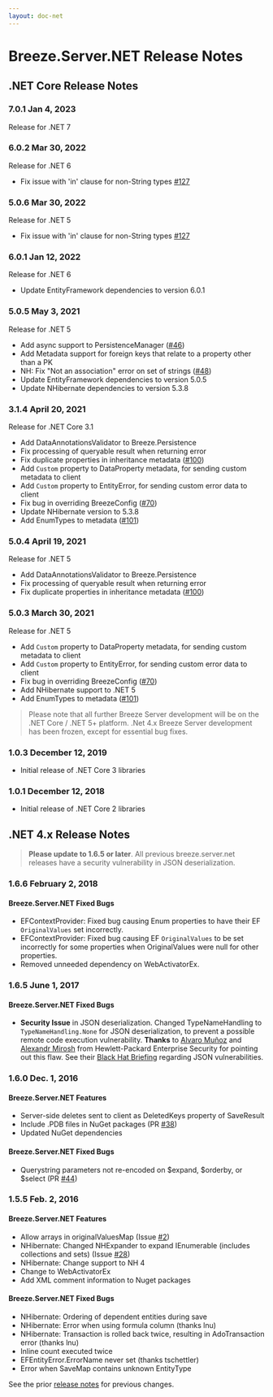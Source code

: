 ```yaml
---
layout: doc-net
---
```

# Breeze.Server.NET Release Notes

## .NET Core Release Notes

### <a name="Core701"></a>7.0.1 <span class="doc-date">Jan 4, 2023</span>

Release for .NET 7

### <a name="Core602"></a>6.0.2 <span class="doc-date">Mar 30, 2022</span>

Release for .NET 6

 - Fix issue with 'in' clause for non-String types [#127](https://github.com/Breeze/breeze.server.net/pull/127)

### <a name="Core506"></a>5.0.6 <span class="doc-date">Mar 30, 2022</span>

Release for .NET 5

 - Fix issue with 'in' clause for non-String types [#127](https://github.com/Breeze/breeze.server.net/pull/127)

### <a name="Core601"></a>6.0.1 <span class="doc-date">Jan 12, 2022</span>

Release for .NET 6

 - Update EntityFramework dependencies to version 6.0.1

### <a name="Core505"></a>5.0.5 <span class="doc-date">May 3, 2021</span>

Release for .NET 5

 - Add async support to PersistenceManager ([#46](https://github.com/Breeze/breeze.server.net/issues/46))
 - Add Metadata support for foreign keys that relate to a property other than a PK
 - NH: Fix "Not an association" error on set of strings ([#48](https://github.com/Breeze/breeze.server.net/issues/48))
 - Update EntityFramework dependencies to version 5.0.5
 - Update NHibernate dependencies to version 5.3.8

### <a name="Core314"></a>3.1.4 <span class="doc-date">April 20, 2021</span>

Release for .NET Core 3.1

 - Add DataAnnotationsValidator to Breeze.Persistence
 - Fix processing of queryable result when returning error
 - Fix duplicate properties in inheritance metadata ([#100](https://github.com/Breeze/breeze.server.net/issues/100))
 - Add `Custom` property to DataProperty metadata, for sending custom metadata to client
 - Add `Custom` property to EntityError, for sending custom error data to client
 - Fix bug in overriding BreezeConfig ([#70](https://github.com/Breeze/breeze.server.net/issues/70))
 - Update NHibernate version to 5.3.8
 - Add EnumTypes to metadata ([#101](https://github.com/Breeze/breeze.server.net/issues/101))

### <a name="Core504"></a>5.0.4 <span class="doc-date">April 19, 2021</span>

Release for .NET 5

 - Add DataAnnotationsValidator to Breeze.Persistence
 - Fix processing of queryable result when returning error
 - Fix duplicate properties in inheritance metadata ([#100](https://github.com/Breeze/breeze.server.net/issues/100))

### <a name="Core503"></a>5.0.3 <span class="doc-date">March 30, 2021</span>

Release for .NET 5

 - Add `Custom` property to DataProperty metadata, for sending custom metadata to client
 - Add `Custom` property to EntityError, for sending custom error data to client
 - Fix bug in overriding BreezeConfig ([#70](https://github.com/Breeze/breeze.server.net/issues/70))
 - Add NHibernate support to .NET 5
 - Add EnumTypes to metadata ([#101](https://github.com/Breeze/breeze.server.net/issues/101))

> Please note that all further Breeze Server development will be on the .NET Core / .NET 5+ platform.  .Net 4.x Breeze Server development has been frozen, except for essential bug fixes.

### <a name="Core102"></a>1.0.3 <span class="doc-date">December 12, 2019</span>
 - Initial release of .NET Core 3 libraries

### <a name="Core101"></a>1.0.1 <span class="doc-date">December 12, 2018</span>
 - Initial release of .NET Core 2 libraries

## .NET 4.x Release Notes 

> **Please update to 1.6.5 or later**.  All previous breeze.server.net releases have a security vulnerability in JSON deserialization.

### <a name="166"></a>1.6.6 <span class="doc-date">February 2, 2018</span>

#### Breeze.Server.NET Fixed Bugs
- EFContextProvider: Fixed bug causing Enum properties to have their EF `OriginalValues` set incorrectly.
- EFContextProvider: Fixed bug causing EF `OriginalValues` to be set incorrectly for some properties when  OriginalValues were null for other properties.
- Removed unneeded dependency on WebActivatorEx.

### <a name="165"></a>1.6.5 <span class="doc-date">June 1, 2017</span>

#### Breeze.Server.NET Fixed Bugs
- **Security Issue** in JSON deserialization.  Changed TypeNameHandling to `TypeNameHandling.None` for JSON deserialization, to prevent a possible remote code execution vulnerability.  **Thanks** to [Alvaro Muñoz](https://www.blackhat.com/us-17/speakers/Alvaro-Mu%C3%B1oz.html) and [Alexandr Mirosh](https://www.blackhat.com/us-17/speakers/Oleksandr-Mirosh.html) from Hewlett-Packard Enterprise Security for pointing out this flaw.  See their [Black Hat Briefing](https://www.blackhat.com/us-17/briefings.html#friday-the-13th-json-attacks) regarding JSON vulnerabilities.

### <a name="160"></a>1.6.0 <span class="doc-date">Dec. 1, 2016</span>

#### Breeze.Server.NET Features
- Server-side deletes sent to client as DeletedKeys property of SaveResult
- Include .PDB files in NuGet packages (PR [#38](https://github.com/Breeze/breeze.server.net/pull/38))
- Updated NuGet dependencies

#### Breeze.Server.NET Fixed Bugs
- Querystring parameters not re-encoded on $expand, $orderby, or $select (PR [#44](https://github.com/Breeze/breeze.server.net/pull/44))

### <a name="155"></a>1.5.5 <span class="doc-date">Feb. 2, 2016</span>

#### Breeze.Server.NET Features
- Allow arrays in originalValuesMap (Issue [#2](https://github.com/Breeze/breeze.server.net/issues/2))
- NHibernate: Changed NHExpander to expand IEnumerable (includes collections and sets) (Issue [#28](https://github.com/Breeze/breeze.server.net/issues/28))
- NHibernate: Change support to NH 4
- Change to WebActivatorEx
- Add XML comment information to Nuget packages

#### Breeze.Server.NET Fixed Bugs
- NHibernate: Ordering of dependent entities during save
- NHibernate: Error when using formula column (thanks lnu)
- NHibernate: Transaction is rolled back twice, resulting in AdoTransaction error (thanks lnu)
- Inline count executed twice
- EFEntityError.ErrorName never set (thanks tschettler)
- Error when SaveMap contains unknown EntityType

See the prior [release notes](/doc-main/release-notes) for previous changes.